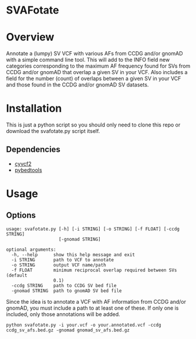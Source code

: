SVAFotate
=========================

Overview
=========================
Annotate a (lumpy) SV VCF with various AFs from CCDG and/or gnomAD with a 
simple command line tool. This will add to the INFO field new categories
corresponding to the maximum AF frequency found for SVs from CCDG and/or gnomAD
that overlap a given SV in your VCF. Also includes a field for the number (count) 
of overlaps between a given SV in your VCF and those found in the CCDG and/or 
gnomAD SV datasets.

Installation
========================
This is just a python script so you should only need to clone this repo
or download the svafotate.py script itself.

## Dependencies

* [cyvcf2](https://github.com/brentp/cyvcf2)
* [pybedtools](http://daler.github.io/pybedtools/#)

Usage
======================== 
## Options

```
usage: svafotate.py [-h] [-i STRING] [-o STRING] [-f FLOAT] [-ccdg STRING]
                    [-gnomad STRING]

optional arguments:
  -h, --help      show this help message and exit
  -i STRING       path to VCF to annotate
  -o STRING       output VCF name/path
  -f FLOAT        minimum reciprocal overlap required between SVs (default
                  0.1)
  -ccdg STRING    path to CCDG SV bed file
  -gnomad STRING  path to gnomAD SV bed file
```

Since the idea is to annotate a VCF with AF information from CCDG and/or gnomAD, 
you must include a path to at least one of these. If only one is included,
only those annotations will be added.

```
python svafotate.py -i your.vcf -o your.annotated.vcf -ccdg ccdg_sv_afs.bed.gz -gnomad gnomad_sv_afs.bed.gz
```

